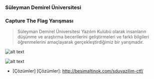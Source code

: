 ### Süleyman Demirel Üniversitesi 
### Capture The Flag Yarışması

> Süleyman Demirel Üniversitesi Yazılım Kulübü olarak insanların düşünme ve araştırma becerilerini 
> geliştirmeleri ve farklı bilgileri öğrenmelerini amaçlayarak gerçekleştirdiğimiz bir yarışmadır.


![alt text](http://i65.tinypic.com/9zszft.jpg "SDU-CTF-Statistic")

![alt text](http://i68.tinypic.com/11qlj89.jpg "SDU-CTF-Skor")

- [Çözümler] 
[Çözümler]: <http://besimaltinok.com/sduyazilim-ctf/>
